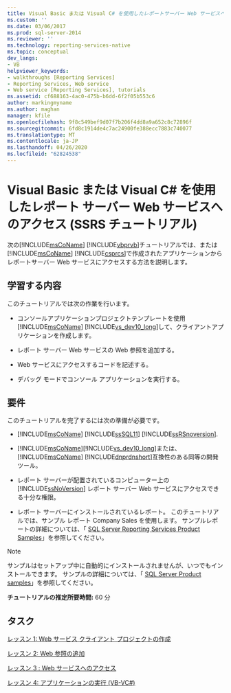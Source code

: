 ```yaml
---
title: Visual Basic または Visual C# を使用したレポートサーバー Web サービスへのアクセス (SSRS チュートリアル) |Microsoft Docs
ms.custom: ''
ms.date: 03/06/2017
ms.prod: sql-server-2014
ms.reviewer: ''
ms.technology: reporting-services-native
ms.topic: conceptual
dev_langs:
- VB
helpviewer_keywords:
- walkthroughs [Reporting Services]
- Reporting Services, Web service
- Web service [Reporting Services], tutorials
ms.assetid: cf688163-4ac0-475b-b6dd-6f2f05b553c6
author: markingmyname
ms.author: maghan
manager: kfile
ms.openlocfilehash: 9f8c549bef9d07f7b206f4dd8a9a652c8c72896f
ms.sourcegitcommit: 6fd8c1914de4c7ac24900fe388ecc7883c740077
ms.translationtype: MT
ms.contentlocale: ja-JP
ms.lasthandoff: 04/26/2020
ms.locfileid: "62824538"
---
```

# <a name="accessing-the-report-server-web-service-using-visual-basic-or-visual-c-ssrs-tutorial"></a>Visual Basic または Visual C# を使用したレポート サーバー Web サービスへのアクセス (SSRS チュートリアル)
  次の[!INCLUDE[msCoName](../includes/msconame-md.md)] [!INCLUDE[vbprvb](../includes/vbprvb-md.md)]チュートリアルでは、または[!INCLUDE[msCoName](../includes/msconame-md.md)] [!INCLUDE[csprcs](../includes/csprcs-md.md)]で作成されたアプリケーションからレポートサーバー Web サービスにアクセスする方法を説明します。  
  
## <a name="what-you-will-learn"></a>学習する内容  
 このチュートリアルでは次の作業を行います。  
  
-   コンソールアプリケーションプロジェクトテンプレートを使用[!INCLUDE[msCoName](../includes/msconame-md.md)] [!INCLUDE[vs_dev10_long](../includes/vs-dev10-long-md.md)]して、クライアントアプリケーションを作成します。  
  
-   レポート サーバー Web サービスの Web 参照を追加する。  
  
-   Web サービスにアクセスするコードを記述する。  
  
-   デバッグ モードでコンソール アプリケーションを実行する。  
  
## <a name="requirements"></a>要件  
 このチュートリアルを完了するには次の準備が必要です。  
  
-   [!INCLUDE[msCoName](../includes/msconame-md.md)] [!INCLUDE[ssSQL11](../includes/sssql11-md.md)] [!INCLUDE[ssRSnoversion](../includes/ssrsnoversion-md.md)].  
  
-   [!INCLUDE[msCoName](../includes/msconame-md.md)][!INCLUDE[vs_dev10_long](../includes/vs-dev10-long-md.md)]または、 [!INCLUDE[msCoName](../includes/msconame-md.md)] [!INCLUDE[dnprdnshort](../includes/dnprdnshort-md.md)]互換性のある同等の開発ツール。  
  
-   レポート サーバーが配置されているコンピューター上の [!INCLUDE[ssNoVersion](../includes/ssnoversion-md.md)] レポート サーバー Web サービスにアクセスできる十分な権限。  
  
-   レポート サーバーにインストールされているレポート。 このチュートリアルでは、サンプル レポート Company Sales を使用します。 サンプルレポートの詳細については、「 [SQL Server Reporting Services Product Samples](https://go.microsoft.com/fwlink/?LinkId=177889)」を参照してください。  
  
> [!NOTE]  
>  サンプルはセットアップ中に自動的にインストールされませんが、いつでもインストールできます。 サンプルの詳細については、「 [SQL Server Product samples](https://go.microsoft.com/fwlink/?LinkId=182887)」を参照してください。  
  
 **チュートリアルの推定所要時間:** 60 分  
  
## <a name="tasks"></a>タスク  
 [レッスン 1: Web サービス クライアント プロジェクトの作成](../../2014/tutorials/lesson-1-creating-the-web-service-client-project.md)  
  
 [レッスン 2: Web 参照の追加](../../2014/tutorials/lesson-2-adding-a-web-reference.md)  
  
 [レッスン 3 : Web サービスへのアクセス](../../2014/tutorials/lesson-3-accessing-the-web-service.md)  
  
 [レッスン 4: アプリケーションの実行 &#40;VB-VC&#35;&#41;](../../2014/tutorials/lesson-4-running-the-application-vb-vcsharp.md)  
  
  
